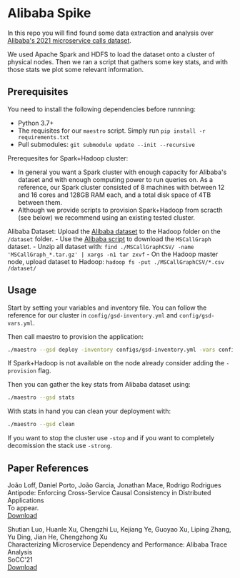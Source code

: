 # Alibaba Spike

In this repo you will find found some data extraction and analysis over [Alibaba's 2021 microservice calls dataset](https://github.com/alibaba/clusterdata/tree/master/cluster-trace-microservices-v2021).

We used Apache Spark and HDFS to load the dataset onto a cluster of physical nodes.
Then we ran a script that gathers some key stats, and with those stats we plot some relevant information.


## Prerequisites

You need to install the following dependencies before runnning:
- Python 3.7+
- The requisites for our `maestro` script. Simply run `pip install -r requirements.txt`
- Pull submodules: `git submodule update --init --recursive`

Prerequesites for Spark+Hadoop cluster:
- In general you want a Spark cluster with enough capacity for Alibaba's dataset and with enough computing power to run queries on. As a reference, our Spark cluster consisted of 8 machines with between 12 and 16 cores and 128GB RAM each, and a total disk space of 4TB between them.
- Although we provide scripts to provision Spark+Hadoop from scracth (see below) we recommend using an existing tested cluster.

Alibaba Dataset:
Upload the [Alibaba dataset](https://github.com/alibaba/clusterdata/tree/master/cluster-trace-microservices-v2021) to the Hadoop folder on the `/dataset` folder.
    - Use the [Alibaba script](https://github.com/alibaba/clusterdata/blob/master/cluster-trace-microservices-v2021/fetchData.sh) to download the `MSCallGraph` dataset.
    - Unzip all dataset with: `find ./MSCallGraphCSV/ -name 'MSCallGraph_*.tar.gz' | xargs -n1 tar zxvf`
    - On the Hadoop master node, upload dataset to Hadoop: `hadoop fs -put ./MSCallGraphCSV/*.csv /dataset/`


## Usage

Start by setting your variables and inventory file. You can follow the reference for our cluster in `config/gsd-inventory.yml` and `config/gsd-vars.yml`.

Then call maestro to provision the application:
```zsh
./maestro --gsd deploy -inventory configs/gsd-inventory.yml -vars configs/gsd-vars.yml
```
If Spark+Hadoop is not available on the node already consider adding the `-provision` flag.

Then you can gather the key stats from Alibaba dataset using:
```zsh
./maestro --gsd stats
```

With stats in hand you can clean your deployment with:
```zsh
./maestro --gsd clean
```
If you want to stop the cluster use `-stop` and if you want to completely decomission the stack use `-strong`.


## Paper References

João Loff, Daniel Porto, João Garcia, Jonathan Mace, Rodrigo Rodrigues\
Antipode: Enforcing Cross-Service Causal Consistency in Distributed Applications\
To appear.\
[Download]()


Shutian Luo, Huanle Xu, Chengzhi Lu, Kejiang Ye, Guoyao Xu, Liping Zhang, Yu Ding, Jian He, Chengzhong Xu\
Characterizing Microservice Dependency and Performance: Alibaba Trace Analysis\
SoCC'21\
[Download](http://cloud.siat.ac.cn/pdca/socc2021-AlibabaTraceAnalysis.pdf)